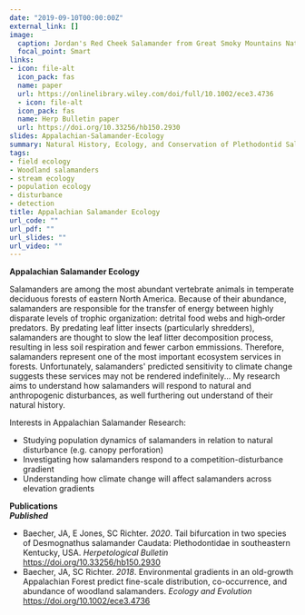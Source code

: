 ```yaml
---
date: "2019-09-10T00:00:00Z"
external_link: []
image:
  caption: Jordan's Red Cheek Salamander from Great Smoky Mountains National Park.
  focal_point: Smart
links:
- icon: file-alt
  icon_pack: fas
  name: paper
  url: https://onlinelibrary.wiley.com/doi/full/10.1002/ece3.4736
  - icon: file-alt
  icon_pack: fas
  name: Herp Bulletin paper
  url: https://doi.org/10.33256/hb150.2930 
slides: Appalachian-Salamander-Ecology
summary: Natural History, Ecology, and Conservation of Plethodontid Salamanders.
tags:
- field ecology
- Woodland salamanders
- stream ecology
- population ecology
- disturbance
- detection
title: Appalachian Salamander Ecology
url_code: ""
url_pdf: ""
url_slides: ""
url_video: ""
---
```


**Appalachian Salamander Ecology**  

Salamanders are among the most abundant vertebrate animals in temperate deciduous forests of eastern North America. Because of their abundance, salamanders are responsible for the transfer of energy between highly disparate levels of trophic organization: detrital food webs and high‐order predators. By predating leaf litter insects (particularly shredders), salamanders are thought to slow the leaf litter decomposition process, resulting in less soil respiration and fewer carbon emmissions. Therefore, salamanders represent one of the most important ecosystem services in forests. Unfortunately, salamanders' predicted sensitivity to climate change suggests these services may not be rendered indefinitely... My research aims to understand how salamanders will respond to natural and anthropogenic disturbances, as well furthering out understand of their natural history. 

Interests in Appalachian Salamander Research:
* Studying population dynamics of salamanders in relation to natural disturbance (e.g. canopy perforation)
* Investigating how salamanders respond to a competition-disturbance gradient 
* Understanding how climate change will affect salamanders across elevation gradients

**Publications**  
***Published***  
- Baecher, JA, E Jones, SC Richter. *2020*. Tail bifurcation in two species of Desmognathus salamander Caudata: Plethodontidae in southeastern Kentucky, USA. *Herpetological Bulletin* https://doi.org/10.33256/hb150.2930 
- Baecher, JA, SC Richter. *2018*. Environmental gradients in an old-growth Appalachian Forest predict fine-scale distribution, co-occurrence, and abundance of woodland salamanders. *Ecology and Evolution* https://doi.org/10.1002/ece3.4736
